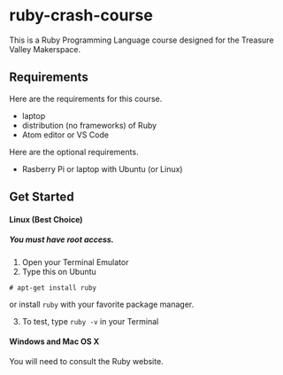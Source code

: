 # ruby-crash-course
This is a Ruby Programming Language course designed for the Treasure Valley Makerspace.

## Requirements
Here are the requirements for this course.
- laptop
- distribution (no frameworks) of Ruby
- Atom editor or VS Code

Here are the optional requirements.
- Rasberry Pi or laptop with Ubuntu (or Linux)

## Get Started
#### Linux (Best Choice)
##### You must have root access.
1. Open your Terminal Emulator
2. Type this on Ubuntu
````
# apt-get install ruby
````
or install `ruby` with your favorite package manager.

3. To test, type `ruby -v` in your Terminal

#### Windows and Mac OS X
You will need to consult the Ruby website.
